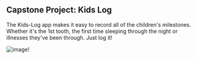 ## Capstone Project: Kids Log

The Kids-Log app makes it easy to record all of the children's milestones. Whether it's the 1st tooth, the first time sleeping through the night or illnesses they've been through. Just log it!

![image!](https://github.com/uwoch/capstone-project/resources/logokidslog.png)
